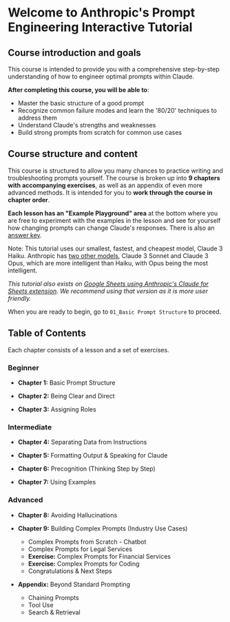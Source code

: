 # Welcome to Anthropic's Prompt Engineering Interactive Tutorial

## Course introduction and goals

This course is intended to provide you with a comprehensive step-by-step understanding of how to engineer optimal prompts within Claude.

**After completing this course, you will be able to**:
- Master the basic structure of a good prompt 
- Recognize common failure modes and learn the '80/20' techniques to address them
- Understand Claude's strengths and weaknesses
- Build strong prompts from scratch for common use cases

## Course structure and content

This course is structured to allow you many chances to practice writing and troubleshooting prompts yourself. The course is broken up into **9 chapters with accompanying exercises**, as well as an appendix of even more advanced methods. It is intended for you to **work through the course in chapter order**. 

**Each lesson has an "Example Playground" area** at the bottom where you are free to experiment with the examples in the lesson and see for yourself how changing prompts can change Claude's responses. There is also an [answer key](https://docs.google.com/spreadsheets/d/1jIxjzUWG-6xBVIa2ay6yDpLyeuOh_hR_ZB75a47KX_E/edit?usp=sharing).

Note: This tutorial uses our smallest, fastest, and cheapest model, Claude 3 Haiku. Anthropic has [two other models](https://docs.anthropic.com/claude/docs/models-overview), Claude 3 Sonnet and Claude 3 Opus, which are more intelligent than Haiku, with Opus being the most intelligent.

*This tutorial also exists on [Google Sheets using Anthropic's Claude for Sheets extension](https://docs.google.com/spreadsheets/d/19jzLgRruG9kjUQNKtCg1ZjdD6l6weA6qRXG5zLIAhC8/edit?usp=sharing). We recommend using that version as it is more user friendly.*

When you are ready to begin, go to `01_Basic Prompt Structure` to proceed.

## Table of Contents

Each chapter consists of a lesson and a set of exercises.

### Beginner
- **Chapter 1:** Basic Prompt Structure

- **Chapter 2:** Being Clear and Direct  

- **Chapter 3:** Assigning Roles

### Intermediate 
- **Chapter 4:** Separating Data from Instructions

- **Chapter 5:** Formatting Output & Speaking for Claude

- **Chapter 6:** Precognition (Thinking Step by Step)

- **Chapter 7:** Using Examples

### Advanced
- **Chapter 8:** Avoiding Hallucinations

- **Chapter 9:** Building Complex Prompts (Industry Use Cases)
  - Complex Prompts from Scratch - Chatbot
  - Complex Prompts for Legal Services
  - **Exercise:** Complex Prompts for Financial Services
  - **Exercise:** Complex Prompts for Coding
  - Congratulations & Next Steps

- **Appendix:** Beyond Standard Prompting
  - Chaining Prompts
  - Tool Use
  - Search & Retrieval